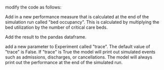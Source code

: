 modify the code as follows: 

Add in a new performance measure that is calculated at the end of the simulation run called "bed occupancy". This is calculated by multiplying the bed utilization by the number of critical care beds.

Add the result to the pandas dataframe.

add a new parameter to Experiment called "trace". The default value of "trace" is False.  If "trace" is True the model will print out simulated events such as admissions, discharges, or cancellations.   The model will always print out the performance at the end of the simulated run.
